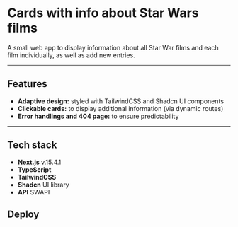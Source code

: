 # Cards with info about Star Wars films

A small web app to display information about all Star War films and each film individually, as well as add new entries.

---

## Features

- **Adaptive design:** styled with TailwindCSS and Shadcn UI components
- **Clickable cards:** to display additional information (via dynamic routes)
- **Error handlings and 404 page:** to ensure predictability

---

## Tech stack

- **Next.js** v.15.4.1
- **TypeScript**
- **TailwindCSS**
- **Shadcn** UI library
- **API** SWAPI

## Deploy
